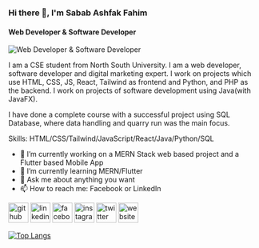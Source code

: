 ### Hi there 👋, I'm Sabab Ashfak Fahim
#### Web Developer & Software Developer
![Web Developer & Software Developer](https://media.licdn.com/dms/image/v2/D5616AQE6Lrz0gbXd4A/profile-displaybackgroundimage-shrink_350_1400/profile-displaybackgroundimage-shrink_350_1400/0/1699247276087?e=1733356800&v=beta&t=UGBkYBVg7BLV7bvGo0KQqMtn3fBD01tt87Qb6jNLkTM)

I am a CSE student from North South University. I am a web developer, software developer and digital marketing expert. I work on projects which use HTML, CSS, JS, React, Tailwind as frontend and Python, and PHP as the backend. I work on projects of software development using Java(with JavaFX).

I have done a complete course with a successful project using SQL Database, where data handling and quarry run was the main focus. 

Skills: HTML/CSS/Tailwind/JavaScript/React/Java/Python/SQL

- 🔭 I’m currently working on a MERN Stack web based project and a Flutter based Mobile App 
- 🌱 I’m currently learning MERN/Flutter 
- 💬 Ask me about anything you want 
- 📫 How to reach me: Facebook or LinkedIn 


[<img src='https://cdn.jsdelivr.net/npm/simple-icons@3.0.1/icons/github.svg' alt='github' height='40'>](https://github.com/sababashfak)  [<img src='https://cdn.jsdelivr.net/npm/simple-icons@3.0.1/icons/linkedin.svg' alt='linkedin' height='40'>](https://www.linkedin.com/in/sababashfakfahim/)  [<img src='https://cdn.jsdelivr.net/npm/simple-icons@3.0.1/icons/facebook.svg' alt='facebook' height='40'>](https://www.facebook.com/sabab.ashfak)  [<img src='https://cdn.jsdelivr.net/npm/simple-icons@3.0.1/icons/instagram.svg' alt='instagram' height='40'>](https://www.instagram.com/sabab_ashfak_fahim/)  [<img src='https://cdn.jsdelivr.net/npm/simple-icons@3.0.1/icons/twitter.svg' alt='twitter' height='40'>](https://twitter.com/FahimAshfak)  [<img src='https://cdn.jsdelivr.net/npm/simple-icons@3.0.1/icons/icloud.svg' alt='website' height='40'>](www.poshcoder.com)  

[![Top Langs](https://github-readme-stats.vercel.app/api/top-langs/?username=sababashfak)](https://github.com/anuraghazra/github-readme-stats)

